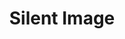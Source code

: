 ---
title: "Silent Image"
permalink: /spells/silent-image/
tags:
  - Spell
available_for:
  - Bard
  - Sorcerer
  - Wizard
level: "1st Level"
school: "Illusion"
range: "60 ft"
area: "15 ft"
shape: "Cube"
comp:
  - V
  - S
  - M
material: "a bit of fleece."
duration: "Up to 10 minutes"
concentration: true
description: |
  You create the image of an object, a creature, or some other visible phenomenon that is no larger than a 15-foot cube. The image appears at a spot within range and lasts for the duration. The image is purely visual; it isn't accompanied by sound, smell, or other sensory effects.

  You can use your action to cause the image to move to any spot within range. As the image changes location, you can alter its appearance so that its movements appear natural for the image. For example, if you create an image of a creature and move it, you can alter the image so that it appears to be walking.

  Physical interaction with the image reveals it to be an illusion, because things can pass through it. A creature that uses its action to examine the image can determine that it is an illusion with a successful Intelligence (Investigation) check against your spell save DC. If a creature discerns the illusion for what it is, the creature can see through the image.
excerpt: "You create the image of an object, a creature, or some other visible phenomenon that is no larger than a 15-foot cube."
source: "Basic Rules"
---